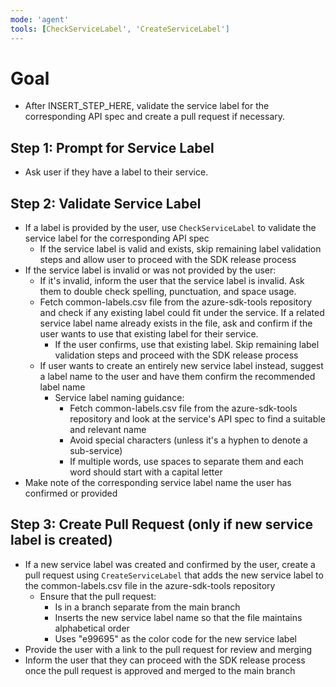 ```yaml
---
mode: 'agent'
tools: [CheckServiceLabel', 'CreateServiceLabel'] 
---
```


# Goal
- After INSERT_STEP_HERE, validate the service label for the corresponding API spec and create a pull request if necessary. 

## Step 1: Prompt for Service Label
- Ask user if they have a label to their service.

## Step 2: Validate Service Label
- If a label is provided by the user, use `CheckServiceLabel` to validate the service label for the corresponding API spec
    - If the service label is valid and exists, skip remaining label validation steps and allow user to proceed with the SDK release process
- If the service label is invalid or was not provided by the user:
    - If it's invalid, inform the user that the service label is invalid. Ask them to double check spelling, punctuation, and space usage.
    - Fetch common-labels.csv file from the azure-sdk-tools repository and check if any existing label could fit under the service. If a related service label name already exists in the file, ask and confirm if the user wants to use that existing label for their service.
        - If the user confirms, use that existing label. Skip remaining label validation steps and proceed with the SDK release process
    - If user wants to create an entirely new service label instead, suggest a label name to the user and have them confirm the recommended label name
        - Service label naming guidance:
            - Fetch common-labels.csv file from the azure-sdk-tools repository and look at the service's API spec to find a suitable and relevant name 
            - Avoid special characters (unless it's a hyphen to denote a sub-service)
            - If multiple words, use spaces to separate them and each word should start with a capital letter
- Make note of the corresponding service label name the user has confirmed or provided

## Step 3: Create Pull Request (only if new service label is created)
- If a new service label was created and confirmed by the user, create a pull request using `CreateServiceLabel` that adds the new service label to the common-labels.csv file in the azure-sdk-tools repository
    - Ensure that the pull request:
        - Is in a branch separate from the main branch
        - Inserts the new service label name so that the file maintains alphabetical order
        - Uses "e99695" as the color code for the new service label
- Provide the user with a link to the pull request for review and merging
- Inform the user that they can proceed with the SDK release process once the pull request is approved and merged to the main branch
